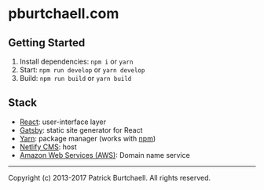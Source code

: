 # pburtchaell.com

## Getting Started

1. Install dependencies: `npm i` or `yarn`
2. Start: `npm run develop` or `yarn develop`
3. Build: `npm run build` or `yarn build`

## Stack

- [React](): user-interface layer
- [Gatsby](https://www.gatsbyjs.org/): static site generator for React
- [Yarn](): package manager (works with [npm]())
- [Netlify CMS](): host
- [Amazon Web Services (AWS)](): Domain name service

---
Copyright (c) 2013-2017 Patrick Burtchaell. All rights reserved.
